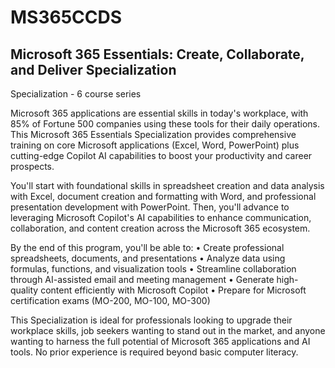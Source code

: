 # MS365CCDS
## Microsoft 365 Essentials: Create, Collaborate, and Deliver Specialization

Specialization - 6 course series

Microsoft 365 applications are essential skills in today's workplace, with 85% of Fortune 500 companies using these tools for their daily operations. This Microsoft 365 Essentials Specialization provides comprehensive training on core Microsoft applications (Excel, Word, PowerPoint) plus cutting-edge Copilot AI capabilities to boost your productivity and career prospects.

You'll start with foundational skills in spreadsheet creation and data analysis with Excel, document creation and formatting with Word, and professional presentation development with PowerPoint. Then, you'll advance to leveraging Microsoft Copilot's AI capabilities to enhance communication, collaboration, and content creation across the Microsoft 365 ecosystem.

By the end of this program, you'll be able to: • Create professional spreadsheets, documents, and presentations • Analyze data using formulas, functions, and visualization tools • Streamline collaboration through AI-assisted email and meeting management • Generate high-quality content efficiently with Microsoft Copilot • Prepare for Microsoft certification exams (MO-200, MO-100, MO-300)

This Specialization is ideal for professionals looking to upgrade their workplace skills, job seekers wanting to stand out in the market, and anyone wanting to harness the full potential of Microsoft 365 applications and AI tools. No prior experience is required beyond basic computer literacy.
